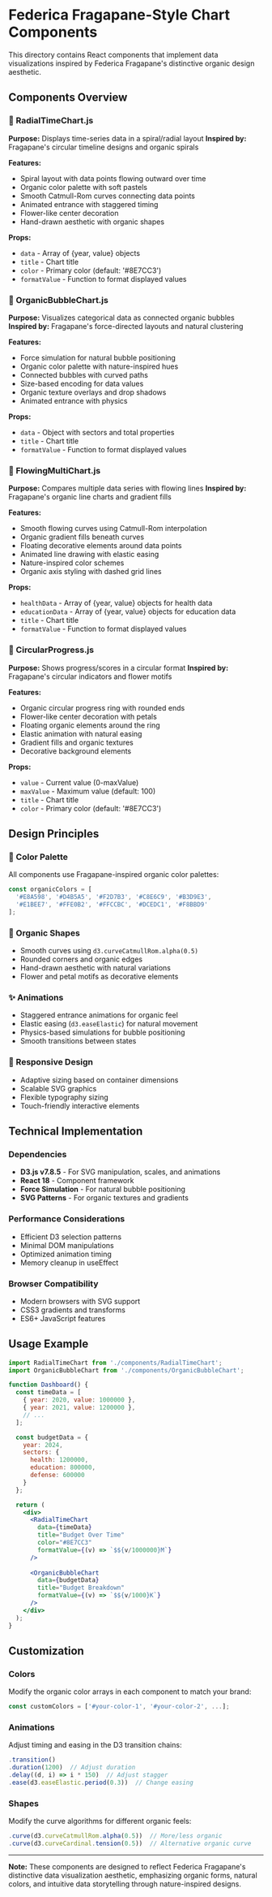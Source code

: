 # Federica Fragapane-Style Chart Components

This directory contains React components that implement data visualizations inspired by Federica Fragapane's distinctive organic design aesthetic.

## Components Overview

### 🌸 RadialTimeChart.js
**Purpose:** Displays time-series data in a spiral/radial layout
**Inspired by:** Fragapane's circular timeline designs and organic spirals

**Features:**
- Spiral layout with data points flowing outward over time
- Organic color palette with soft pastels
- Smooth Catmull-Rom curves connecting data points
- Animated entrance with staggered timing
- Flower-like center decoration
- Hand-drawn aesthetic with organic shapes

**Props:**
- `data` - Array of {year, value} objects
- `title` - Chart title
- `color` - Primary color (default: '#8E7CC3')
- `formatValue` - Function to format displayed values

### 🌿 OrganicBubbleChart.js
**Purpose:** Visualizes categorical data as connected organic bubbles
**Inspired by:** Fragapane's force-directed layouts and natural clustering

**Features:**
- Force simulation for natural bubble positioning
- Organic color palette with nature-inspired hues
- Connected bubbles with curved paths
- Size-based encoding for data values
- Organic texture overlays and drop shadows
- Animated entrance with physics

**Props:**
- `data` - Object with sectors and total properties
- `title` - Chart title
- `formatValue` - Function to format displayed values

### 🌊 FlowingMultiChart.js
**Purpose:** Compares multiple data series with flowing lines
**Inspired by:** Fragapane's organic line charts and gradient fills

**Features:**
- Smooth flowing curves using Catmull-Rom interpolation
- Organic gradient fills beneath curves
- Floating decorative elements around data points
- Animated line drawing with elastic easing
- Nature-inspired color schemes
- Organic axis styling with dashed grid lines

**Props:**
- `healthData` - Array of {year, value} objects for health data
- `educationData` - Array of {year, value} objects for education data
- `title` - Chart title
- `formatValue` - Function to format displayed values

### 🌺 CircularProgress.js
**Purpose:** Shows progress/scores in a circular format
**Inspired by:** Fragapane's circular indicators and flower motifs

**Features:**
- Organic circular progress ring with rounded ends
- Flower-like center decoration with petals
- Floating organic elements around the ring
- Elastic animation with natural easing
- Gradient fills and organic textures
- Decorative background elements

**Props:**
- `value` - Current value (0-maxValue)
- `maxValue` - Maximum value (default: 100)
- `title` - Chart title
- `color` - Primary color (default: '#8E7CC3')

## Design Principles

### 🎨 Color Palette
All components use Fragapane-inspired organic color palettes:
```javascript
const organicColors = [
  '#E8A598', '#D4B5A5', '#F2D7B3', '#C8E6C9', '#B3D9E3',
  '#E1BEE7', '#FFE0B2', '#FFCCBC', '#DCEDC1', '#F8BBD9'
];
```

### 🌿 Organic Shapes
- Smooth curves using `d3.curveCatmullRom.alpha(0.5)`
- Rounded corners and organic edges
- Hand-drawn aesthetic with natural variations
- Flower and petal motifs as decorative elements

### ✨ Animations
- Staggered entrance animations for organic feel
- Elastic easing (`d3.easeElastic`) for natural movement
- Physics-based simulations for bubble positioning
- Smooth transitions between states

### 📱 Responsive Design
- Adaptive sizing based on container dimensions
- Scalable SVG graphics
- Flexible typography sizing
- Touch-friendly interactive elements

## Technical Implementation

### Dependencies
- **D3.js v7.8.5** - For SVG manipulation, scales, and animations
- **React 18** - Component framework
- **Force Simulation** - For natural bubble positioning
- **SVG Patterns** - For organic textures and gradients

### Performance Considerations
- Efficient D3 selection patterns
- Minimal DOM manipulations
- Optimized animation timing
- Memory cleanup in useEffect

### Browser Compatibility
- Modern browsers with SVG support
- CSS3 gradients and transforms
- ES6+ JavaScript features

## Usage Example

```jsx
import RadialTimeChart from './components/RadialTimeChart';
import OrganicBubbleChart from './components/OrganicBubbleChart';

function Dashboard() {
  const timeData = [
    { year: 2020, value: 1000000 },
    { year: 2021, value: 1200000 },
    // ...
  ];

  const budgetData = {
    year: 2024,
    sectors: {
      health: 1200000,
      education: 800000,
      defense: 600000
    }
  };

  return (
    <div>
      <RadialTimeChart 
        data={timeData}
        title="Budget Over Time"
        color="#8E7CC3"
        formatValue={(v) => `$${v/1000000}M`}
      />
      
      <OrganicBubbleChart 
        data={budgetData}
        title="Budget Breakdown"
        formatValue={(v) => `$${v/1000}K`}
      />
    </div>
  );
}
```

## Customization

### Colors
Modify the organic color arrays in each component to match your brand:
```javascript
const customColors = ['#your-color-1', '#your-color-2', ...];
```

### Animations
Adjust timing and easing in the D3 transition chains:
```javascript
.transition()
.duration(1200)  // Adjust duration
.delay((d, i) => i * 150)  // Adjust stagger
.ease(d3.easeElastic.period(0.3))  // Change easing
```

### Shapes
Modify the curve algorithms for different organic feels:
```javascript
.curve(d3.curveCatmullRom.alpha(0.5))  // More/less organic
.curve(d3.curveCardinal.tension(0.5))  // Alternative organic curve
```

---

**Note:** These components are designed to reflect Federica Fragapane's distinctive data visualization aesthetic, emphasizing organic forms, natural colors, and intuitive data storytelling through nature-inspired designs.